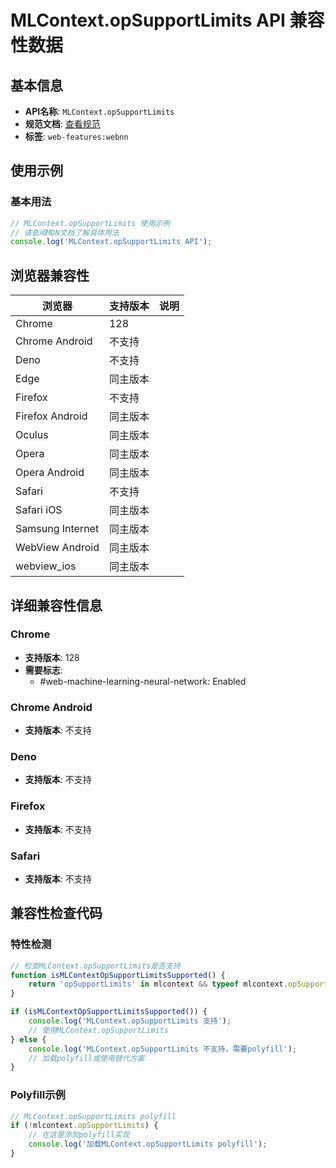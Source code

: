 # MLContext.opSupportLimits API 兼容性数据

## 基本信息

- **API名称**: `MLContext.opSupportLimits`
- **规范文档**: [查看规范](https://www.w3.org/TR/webnn/#api-mlcontext-opsupportlimits)
- **标签**: `web-features:webnn`

## 使用示例

### 基本用法

```javascript
// MLContext.opSupportLimits 使用示例
// 请查阅MDN文档了解具体用法
console.log('MLContext.opSupportLimits API');
```

## 浏览器兼容性

| 浏览器 | 支持版本 | 说明 |
|--------|----------|------|
| Chrome | 128 |  |
| Chrome Android | 不支持 |  |
| Deno | 不支持 |  |
| Edge | 同主版本 |  |
| Firefox | 不支持 |  |
| Firefox Android | 同主版本 |  |
| Oculus | 同主版本 |  |
| Opera | 同主版本 |  |
| Opera Android | 同主版本 |  |
| Safari | 不支持 |  |
| Safari iOS | 同主版本 |  |
| Samsung Internet | 同主版本 |  |
| WebView Android | 同主版本 |  |
| webview_ios | 同主版本 |  |

## 详细兼容性信息

### Chrome

- **支持版本**: 128
- **需要标志**: 
  - #web-machine-learning-neural-network: Enabled

### Chrome Android

- **支持版本**: 不支持

### Deno

- **支持版本**: 不支持

### Firefox

- **支持版本**: 不支持

### Safari

- **支持版本**: 不支持

## 兼容性检查代码

### 特性检测

```javascript
// 检查MLContext.opSupportLimits是否支持
function isMLContextOpSupportLimitsSupported() {
    return 'opSupportLimits' in mlcontext && typeof mlcontext.opSupportLimits === 'function';
}

if (isMLContextOpSupportLimitsSupported()) {
    console.log('MLContext.opSupportLimits 支持');
    // 使用MLContext.opSupportLimits
} else {
    console.log('MLContext.opSupportLimits 不支持，需要polyfill');
    // 加载polyfill或使用替代方案
}
```

### Polyfill示例

```javascript
// MLContext.opSupportLimits polyfill
if (!mlcontext.opSupportLimits) {
    // 在这里添加polyfill实现
    console.log('加载MLContext.opSupportLimits polyfill');
}
```

